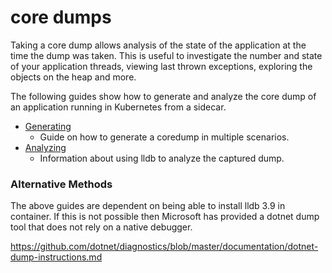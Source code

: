 # core dumps

Taking a core dump allows analysis of the state of the application at the time the dump was taken.  This is useful to investigate the number and state of your application threads, viewing last thrown exceptions, exploring the objects on the heap and more.

The following guides show how to generate and analyze the core dump of an application running in Kubernetes from a sidecar.

- [Generating](./generating.md)
  - Guide on how to generate a coredump in multiple scenarios.
- [Analyzing](./analyzing.md)
  - Information about using lldb to analyze the captured dump.

### Alternative Methods

The above guides are dependent on being able to install lldb 3.9 in container.  If this is not possible then Microsoft has provided a dotnet dump tool that does not rely on a native debugger.

https://github.com/dotnet/diagnostics/blob/master/documentation/dotnet-dump-instructions.md

